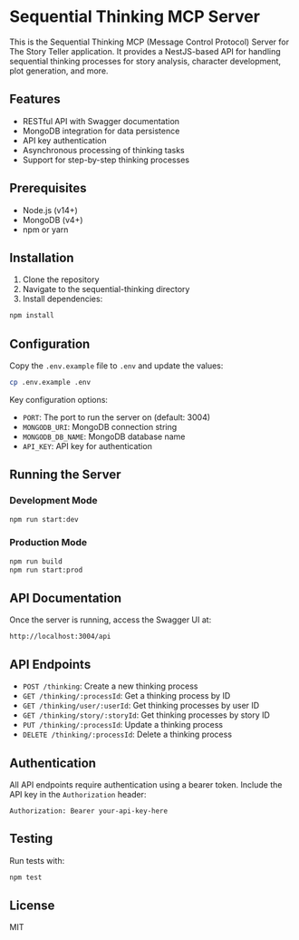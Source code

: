 # Sequential Thinking MCP Server

This is the Sequential Thinking MCP (Message Control Protocol) Server for The Story Teller application. It provides a NestJS-based API for handling sequential thinking processes for story analysis, character development, plot generation, and more.

## Features

- RESTful API with Swagger documentation
- MongoDB integration for data persistence
- API key authentication
- Asynchronous processing of thinking tasks
- Support for step-by-step thinking processes

## Prerequisites

- Node.js (v14+)
- MongoDB (v4+)
- npm or yarn

## Installation

1. Clone the repository
2. Navigate to the sequential-thinking directory
3. Install dependencies:

```bash
npm install
```

## Configuration

Copy the `.env.example` file to `.env` and update the values:

```bash
cp .env.example .env
```

Key configuration options:

- `PORT`: The port to run the server on (default: 3004)
- `MONGODB_URI`: MongoDB connection string
- `MONGODB_DB_NAME`: MongoDB database name
- `API_KEY`: API key for authentication

## Running the Server

### Development Mode

```bash
npm run start:dev
```

### Production Mode

```bash
npm run build
npm run start:prod
```

## API Documentation

Once the server is running, access the Swagger UI at:

```
http://localhost:3004/api
```

## API Endpoints

- `POST /thinking`: Create a new thinking process
- `GET /thinking/:processId`: Get a thinking process by ID
- `GET /thinking/user/:userId`: Get thinking processes by user ID
- `GET /thinking/story/:storyId`: Get thinking processes by story ID
- `PUT /thinking/:processId`: Update a thinking process
- `DELETE /thinking/:processId`: Delete a thinking process

## Authentication

All API endpoints require authentication using a bearer token. Include the API key in the `Authorization` header:

```
Authorization: Bearer your-api-key-here
```

## Testing

Run tests with:

```bash
npm test
```

## License

MIT 